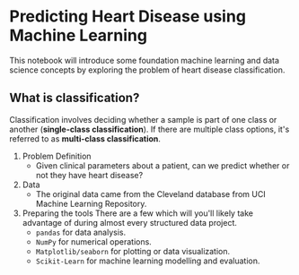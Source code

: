 # Predicting Heart Disease using Machine Learning
This notebook will introduce some foundation machine learning and data science concepts by exploring the problem of heart disease classification.

## What is classification?
Classification involves deciding whether a sample is part of one class or another (**single-class classification**). If there are multiple class options, it's referred to as **multi-class classification**.

1. Problem Definition
   - Given clinical parameters about a patient, can we predict whether or not they have heart disease?
3. Data
   - The original data came from the Cleveland database from UCI Machine Learning Repository.
5. Preparing the tools
   There are a few which will you'll likely take advantage of during almost every structured data project.
   - `pandas` for data analysis.
   - `NumPy` for numerical operations.
   - `Matplotlib/seaborn` for plotting or data visualization.
   - `Scikit-Learn` for machine learning modelling and evaluation.
